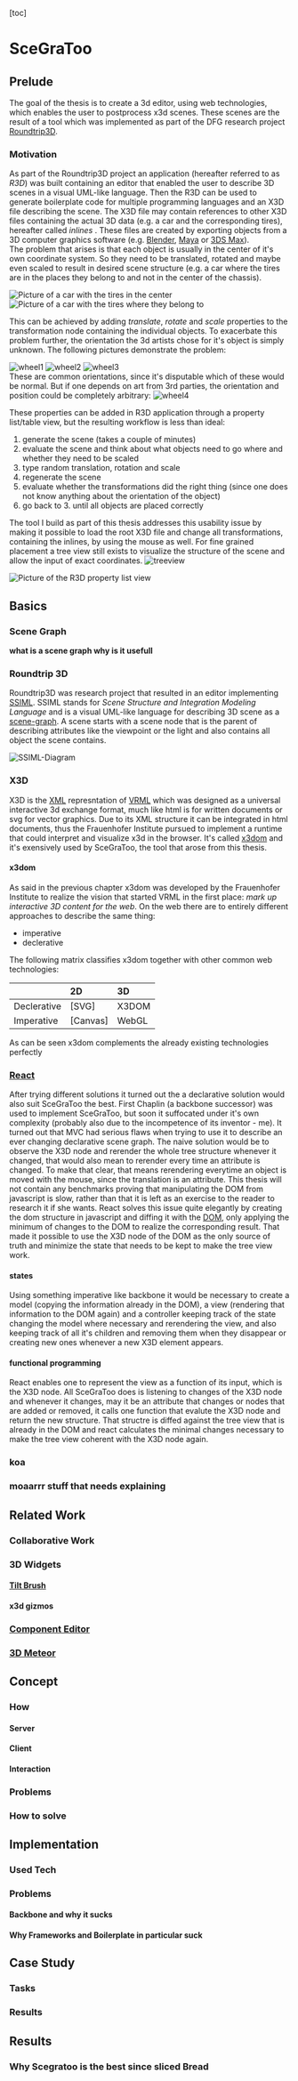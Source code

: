 [toc]
# SceGraToo
## Prelude
The goal of the thesis is to create a 3d editor, using web technologies, which enables the user to postprocess x3d scenes.
These scenes are the result of a tool which was implemented as part of the DFG research project [Roundtrip3D](http://elrond.informatik.tu-freiberg.de/Roundtrip3D/).

### Motivation
As part of the Roundtrip3D project an application (hereafter referred to as *R3D*) was built containing an editor that enabled the user to describe 3D scenes in a visual UML-like language.
Then the R3D can be used to generate boilerplate code for multiple programming languages and an X3D file describing the scene.
The X3D file may contain references to other X3D files containing the actual 3D data (e.g. a car and the corresponding tires), hereafter called *inlines* .
These files are created by exporting objects from a 3D computer graphics software (e.g. [Blender](https://www.blender.org/), [Maya](http://www.autodesk.com/products/maya/overview) or [3DS Max](http://www.autodesk.com/products/3ds-max/overview)).  
The problem that arises is that each object is usually in the center of it's own coordinate system. So they need to be translated, rotated and maybe even scaled to result in desired scene structure (e.g. a car where the tires are in the places they belong to and not in the center of the chassis).  

![Picture of a car with the tires in the center]()  
![Picture of a car with the tires where they belong to]()  


This can be achieved by adding *translate*, *rotate* and *scale* properties to the transformation node containing the individual objects.
To exacerbate this problem further, the orientation the 3d artists chose for it's object is simply unknown. The following pictures demonstrate the problem:

![wheel1](https://www.dropbox.com/s/xhs8gbur6pa8lgd/wheel1.png?dl=1)
![wheel2](https://www.dropbox.com/s/0gyfkmpam5o8riq/wheel2.png?dl=1)
![wheel3](https://www.dropbox.com/s/gg362w2h9p93wdz/wheel3.png?dl=1)  
These are common orientations, since it's disputable which of these would be normal.
But if one depends on art from 3rd parties, the orientation and position could be completely arbitrary:
![wheel4](https://www.dropbox.com/s/nuoge1q1bxv8ygj/wheel4.png?dl=1)  

These properties can be added in R3D application through a property list/table view, but the resulting workflow is less than ideal:

1. generate the scene (takes a couple of minutes)
2. evaluate the scene and think about what objects need to go where and whether they need to be scaled
3. type random translation, rotation and scale
4. regenerate the scene
5. evaluate whether the transformations did the right thing (since one does not know anything about the orientation of the object)
6. go back to 3. until all objects are placed correctly

The tool I build as part of this thesis addresses this usability issue by making it possible to load the root X3D file and change all transformations, containing the inlines, by using the mouse as well. For fine grained placement a tree view still exists to visualize the structure of the scene and allow the input of exact coordinates.
![treeview](https://www.dropbox.com/s/985tkrkpx67nyuk/treeview.png?dl=1)

![Picture of the R3D property list view]()  

## Basics
### Scene Graph
**what is a scene graph why is it usefull**

### Roundtrip 3D
Roundtrip3D was research project that resulted in an editor implementing [SSIML](http://edoc.ub.uni-muenchen.de/9459/). SSIML stands for *Scene Structure and Integration Modeling Language* and is a visual UML-like language for describing 3D scene as a [scene-graph](https://en.wikipedia.org/wiki/Scene_graph). A scene starts with a scene node that is the parent of describing attributes like the viewpoint or the light and also contains all object the scene contains.

![SSIML-Diagram](https://www.dropbox.com/s/v7tpvhvqdqbw4mi/SSIML.png?dl=1)

### X3D
X3D is the [XML](https://en.wikipedia.org/wiki/XML) represntation of [VRML](https://en.wikipedia.org/wiki/VRML) which was designed as a universal interactive 3d exchange format, much like html is for written documents or svg for vector graphics.
Due to its XML structure it can be integrated in html documents, thus the Frauenhofer Institute pursued to implement a runtime that could interpret and visualize x3d in the browser. It's called [x3dom](http://www.x3dom.org/) and it's exensively used by SceGraToo, the tool that arose from this thesis.

#### x3dom
As said in the previous chapter x3dom was developed by the Frauenhofer Institute to realize the vision that started VRML in the first place: *mark up interactive 3D content for the web*. On the web there are to entirely different approaches to describe the same thing:
* imperative
* declerative

The following matrix classifies x3dom together with other common web technologies:

|                | 2D       | 3D    |
| :------------- | :------- | :---- |
| Declerative    | [SVG]    | X3DOM |
| Imperative     | [Canvas] | WebGL |

As can be seen x3dom complements the already existing technologies perfectly

### [React](https://facebook.github.io/react/)
After trying different solutions it turned out the a declarative solution would also suit SceGraToo the best.
First Chaplin (a backbone successor) was used to implement SceGraToo, but soon it suffocated under it's own complexity (probably also due to the incompetence of its inventor - me).
It turned out that MVC had serious flaws when trying to use it to describe an ever changing declarative scene graph.
The naive solution would be to observe the X3D node and rerender the whole tree structure whenever it changed, that would also mean to rerender every time an attribute is changed.
To make that clear, that means rerendering everytime an object is moved with the mouse, since the translation is an attribute.
This thesis will not contain any benchmarks proving that manipulating the DOM from javascript is slow, rather than that it is left as an exercise to the reader to research it if she wants.
React solves this issue quite elegantly by creating the dom structure in javascript and diffing it with the [DOM](https://en.wikipedia.org/wiki/Document_Object_Model), only applying the minimum of changes to the DOM to realize the corresponding result.
That made it possible to use the X3D node of the DOM as the only source of truth and minimize the state that needs to be kept to make the tree view work.

#### states
Using something imperative like backbone it would be necessary to create a model (copying the information already in the DOM), a view (rendering that information to the DOM again) and a controller keeping track of the state changing the model where necessary and rerendering the view, and also keeping track of all it's children and removing them when they disappear or creating new ones whenever a new X3D element appears.

#### functional programming
React enables one to represent the view as a function of its input, which is the X3D node.
All SceGraToo does is listening to changes of the X3D node and whenever it changes, may it be an attribute that changes or nodes that are added or removed, it calls one function that evalute the X3D node and return the new structure.
That structre is diffed against the tree view that is already in the DOM and react calculates the minimal changes necessary to make the tree view coherent with the X3D node again.


### koa
### moaarrr stuff that needs explaining
## Related Work
### Collaborative Work
### 3D Widgets
#### [Tilt Brush](http://www.tiltbrush.com/)
#### x3d gizmos
### [Component Editor](https://github.com/x3dom/component-editor)
### [3D Meteor](http://3d.meteor.com/)
## Concept
### How
#### Server
#### Client
#### Interaction
### Problems
### How to solve
## Implementation
### Used Tech
### Problems
#### Backbone and why it sucks
#### Why Frameworks and Boilerplate in particular suck
## Case Study
### Tasks
### Results
## Results
### Why Scegratoo is the best since sliced Bread
